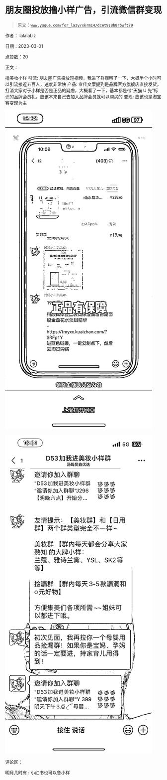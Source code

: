 # 朋友圈投放撸小样广告，引流微信群变现

> 原文：[`www.yuque.com/for_lazy/xkrm14/dcet9z8h8rbwft79`](https://www.yuque.com/for_lazy/xkrm14/dcet9z8h8rbwft79)

作者： lalalaLiz 

日期：2023-03-01 

点赞数：20 

正文： 

撸美妆小样 引流: 朋友圈广告投放短视频，我进了群观察了一下，大概半个小时可以引流接近五百人，速度非常快 产品: 宣传文案提到是品牌官方旗舰店直接发货，打消大家对于小样是否是正品的疑虑，大概看了一下，基本都是带“天猫 U 先”标识的品牌会员礼，应该本来自己去加入品牌会员就可以购买的 变现: 应该也是淘宝客变现为主 

![](img/b898db3a6b478ff65e1ce3b83cabd3ba.png)  

![](img/e577ca1e8e5e427fd27d2316f7e8e001.png)  

评论区： 

明月几时有 : 小红书也可以鲁小样 


